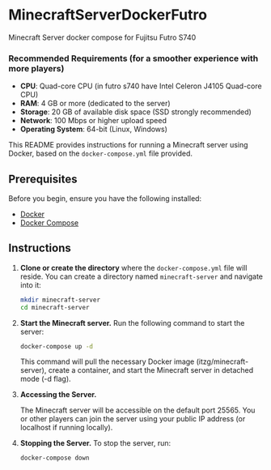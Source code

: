 # MinecraftServerDockerFutro
Minecraft Server docker compose for Fujitsu Futro S740

### Recommended Requirements (for a smoother experience with more players)
- **CPU**: Quad-core CPU (in futro s740 have Intel Celeron J4105 Quad-core CPU)
- **RAM**: 4 GB or more (dedicated to the server)
- **Storage**: 20 GB of available disk space (SSD strongly recommended)
- **Network**: 100 Mbps or higher upload speed
- **Operating System**: 64-bit (Linux, Windows)

This README provides instructions for running a Minecraft server using Docker, based on the `docker-compose.yml` file provided.

## Prerequisites

Before you begin, ensure you have the following installed:

- [Docker](https://docs.docker.com/get-docker/) 
- [Docker Compose](https://docs.docker.com/compose/install/) 

## Instructions

1. **Clone or create the directory** where the `docker-compose.yml` file will reside. You can create a directory named `minecraft-server` and navigate into it:

   ```bash
   mkdir minecraft-server
   cd minecraft-server
   ```
   
2. **Start the Minecraft server.** Run the following command to start the server:

   ```bash
   docker-compose up -d
   ```

   This command will pull the necessary Docker image (itzg/minecraft-server), create a container, and start the Minecraft server in detached mode (-d flag).

3. **Accessing the Server.**

   The Minecraft server will be accessible on the default port 25565. You or other players can join the server using your public IP address (or localhost if running locally).

5. **Stopping the Server.** To stop the server, run:

   ```bash
   docker-compose down
   ```



